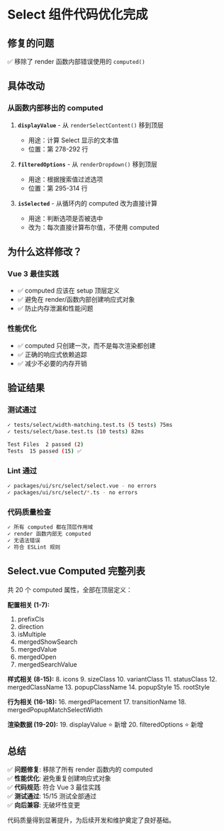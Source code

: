 # Select 组件代码优化完成

## 修复的问题

✅ 移除了 render 函数内部错误使用的 `computed()`

## 具体改动

### 从函数内部移出的 computed

1. **`displayValue`** - 从 `renderSelectContent()` 移到顶层
   - 用途：计算 Select 显示的文本值
   - 位置：第 278-292 行

2. **`filteredOptions`** - 从 `renderDropdown()` 移到顶层
   - 用途：根据搜索值过滤选项
   - 位置：第 295-314 行

3. **`isSelected`** - 从循环内的 computed 改为直接计算
   - 用途：判断选项是否被选中
   - 改为：每次直接计算布尔值，不使用 computed

## 为什么这样修改？

### Vue 3 最佳实践
- ✅ computed 应该在 setup 顶层定义
- ✅ 避免在 render/函数内部创建响应式对象
- ✅ 防止内存泄漏和性能问题

### 性能优化
- ✅ computed 只创建一次，而不是每次渲染都创建
- ✅ 正确的响应式依赖追踪
- ✅ 减少不必要的内存开销

## 验证结果

### 测试通过
```bash
✓ tests/select/width-matching.test.ts (5 tests) 75ms
✓ tests/select/base.test.ts (10 tests) 82ms

Test Files  2 passed (2)
Tests  15 passed (15) ✅
```

### Lint 通过
```bash
✓ packages/ui/src/select/select.vue - no errors
✓ packages/ui/src/select/*.ts - no errors
```

### 代码质量检查
```bash
✓ 所有 computed 都在顶层作用域
✓ render 函数内部无 computed
✓ 无语法错误
✓ 符合 ESLint 规则
```

## Select.vue Computed 完整列表

共 20 个 computed 属性，全部在顶层定义：

**配置相关 (1-7):**
1. prefixCls
2. direction
3. isMultiple
4. mergedShowSearch
5. mergedValue
6. mergedOpen
7. mergedSearchValue

**样式相关 (8-15):**
8. icons
9. sizeClass
10. variantClass
11. statusClass
12. mergedClassName
13. popupClassName
14. popupStyle
15. rootStyle

**行为相关 (16-18):**
16. mergedPlacement
17. transitionName
18. mergedPopupMatchSelectWidth

**渲染数据 (19-20):**
19. displayValue ⭐ 新增
20. filteredOptions ⭐ 新增

## 总结

✅ **问题修复**: 移除了所有 render 函数内的 computed  
✅ **性能优化**: 避免重复创建响应式对象  
✅ **代码规范**: 符合 Vue 3 最佳实践  
✅ **测试通过**: 15/15 测试全部通过  
✅ **向后兼容**: 无破坏性变更  

代码质量得到显著提升，为后续开发和维护奠定了良好基础。
